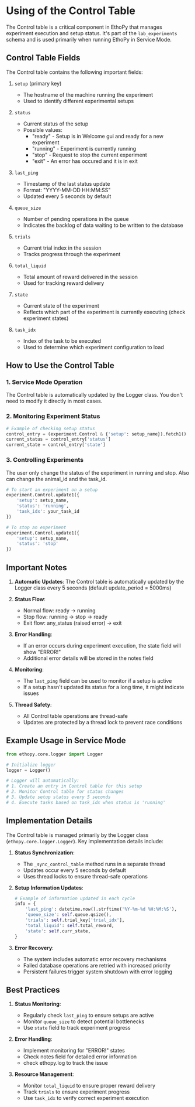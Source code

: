 # Using of the Control Table

The Control table is a critical component in EthoPy that manages experiment execution and setup status. It's part of the `lab_experiments` schema and is used primarily when running EthoPy in Service Mode.

## Control Table Fields

The Control table contains the following important fields:

1. `setup` (primary key)
      - The hostname of the machine running the experiment
      - Used to identify different experimental setups

2. `status`
      - Current status of the setup
      - Possible values:
         - "ready" - Setup is in Welcome gui and ready for a new experiment
         - "running" - Experiment is currently running
         - "stop" - Request to stop the current experiment
         - "exit" - An error has occured and it is in exit

3. `last_ping`
      - Timestamp of the last status update
      - Format: "YYYY-MM-DD HH:MM:SS"
      - Updated every 5 seconds by default

4. `queue_size`
      - Number of pending operations in the queue
      - Indicates the backlog of data waiting to be written to the database

5. `trials`
      - Current trial index in the session
      - Tracks progress through the experiment

6. `total_liquid`
      - Total amount of reward delivered in the session
      - Used for tracking reward delivery

7. `state`
      - Current state of the experiment
      - Reflects which part of the experiment is currently executing (check experiment states)

8. `task_idx`
      - Index of the task to be executed
      - Used to determine which experiment configuration to load

## How to Use the Control Table

### 1. Service Mode Operation

The Control table is automatically updated by the Logger class. You don't need to modify it directly in most cases.

### 2. Monitoring Experiment Status

```python
# Example of checking setup status
control_entry = (experiment.Control & {'setup': setup_name}).fetch1()
current_status = control_entry['status']
current_state = control_entry['state']
```

### 3. Controlling Experiments
The user only change the status of the experiment in running and stop. Also can change the animal_id and the task_id.

```python
# To start an experiment on a setup
experiment.Control.update1({
    'setup': setup_name,
    'status': 'running',
    'task_idx': your_task_id
})

# To stop an experiment
experiment.Control.update1({
    'setup': setup_name,
    'status': 'stop'
})
```

## Important Notes

1. **Automatic Updates**: The Control table is automatically updated by the Logger class every 5 seconds (default update_period = 5000ms)

2. **Status Flow**:
      - Normal flow: ready -> running
      - Stop flow: running -> stop -> ready
      - Exit flow: any_status (raised error) -> exit

3. **Error Handling**:
      - If an error occurs during experiment execution, the state field will show "ERROR!"
      - Additional error details will be stored in the notes field

4. **Monitoring**:
      - The `last_ping` field can be used to monitor if a setup is active
      - If a setup hasn't updated its status for a long time, it might indicate issues

5. **Thread Safety**:
      - All Control table operations are thread-safe
      - Updates are protected by a thread lock to prevent race conditions

## Example Usage in Service Mode

```python
from ethopy.core.logger import Logger

# Initialize logger
logger = Logger()

# Logger will automatically:
# 1. Create an entry in Control table for this setup
# 2. Monitor Control table for status changes
# 3. Update setup status every 5 seconds
# 4. Execute tasks based on task_idx when status is 'running'
```

## Implementation Details

The Control table is managed primarily by the Logger class (`ethopy.core.logger.Logger`). Key implementation details include:

1. **Status Synchronization**:
      - The `_sync_control_table` method runs in a separate thread
      - Updates occur every 5 seconds by default
      - Uses thread locks to ensure thread-safe operations

2. **Setup Information Updates**:
   ```python
   # Example of information updated in each cycle
   info = {
       'last_ping': datetime.now().strftime('%Y-%m-%d %H:%M:%S'),
       'queue_size': self.queue.qsize(),
       'trials': self.trial_key['trial_idx'],
       'total_liquid': self.total_reward,
       'state': self.curr_state,
   }
   ```

3. **Error Recovery**:
      - The system includes automatic error recovery mechanisms
      - Failed database operations are retried with increased priority
      - Persistent failures trigger system shutdown with error logging

## Best Practices

1. **Status Monitoring**:
      - Regularly check `last_ping` to ensure setups are active
      - Monitor `queue_size` to detect potential bottlenecks
      - Use `state` field to track experiment progress

2. **Error Handling**:
      - Implement monitoring for "ERROR!" states
      - Check notes field for detailed error information
      - check ethopy.log to track the issue

3. **Resource Management**:
      - Monitor `total_liquid` to ensure proper reward delivery
      - Track `trials` to ensure experiment progress
      - Use `task_idx` to verify correct experiment execution